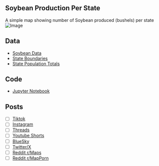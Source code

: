 ## Soybean Production Per State
A simple map showing number of Soybean produced (bushels) per state
![Image](https://drive.google.com/uc?export=view&id=1kHVFTPBkjtBuckPy2rBTKTYmXh331GPf)

## Data
* [Soybean Data](https://usda.library.cornell.edu/concern/publications/k3569432s)
* [State Boundaries](https://www.census.gov/geographies/mapping-files/time-series/geo/carto-boundary-file.html)
* [State Population Totals](https://www.census.gov/data/tables/time-series/demo/popest/2020s-state-total.html)

## Code
* [Jupyter Notebook](FormatData.ipynb)

## Posts
- [ ] [Tiktok]()
- [ ] [Instagram]()
- [ ] [Threads]()
- [ ] [Youtube Shorts]()
- [ ] [BlueSky]()
- [ ] [Twitter/X]()
- [ ] [Reddit r/Maps]()
- [ ] [Reddit r/MapPorn]()
